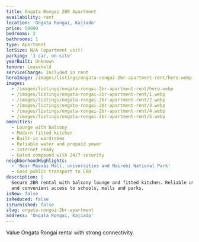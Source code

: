 ```yaml
---
title: Ongata Rongai 2BR Apartment
availability: rent
location: 'Ongata Rongai, Kajiado'
price: 50000
bedrooms: 2
bathrooms: 1
type: Apartment
lotSize: N/A (apartment unit)
parking: '1 car, on-site'
yearBuilt: Unknown
tenure: Leasehold
serviceCharge: Included in rent
heroImage: /images/listings/ongata-rongai-2br-apartment-rent/hero.webp
images:
  - /images/listings/ongata-rongai-2br-apartment-rent/hero.webp
  - /images/listings/ongata-rongai-2br-apartment-rent/1.webp
  - /images/listings/ongata-rongai-2br-apartment-rent/2.webp
  - /images/listings/ongata-rongai-2br-apartment-rent/3.webp
  - /images/listings/ongata-rongai-2br-apartment-rent/4.webp
  - /images/listings/ongata-rongai-2br-apartment-rent/5.webp
amenities:
  - Lounge with balcony
  - Modern fitted kitchen
  - Built-in wardrobes
  - Reliable water and prepaid power
  - Internet ready
  - Gated compound with 24/7 security
neighborhoodHighlights:
  - 'Near Maasai Mall, universities and Nairobi National Park'
  - Good public transport to CBD
description: |
  Secure 2BR rental with balcony lounge and fitted kitchen. Reliable utilities
  and convenient access to schools, malls and parks.
isNew: false
isReduced: false
isFurnished: false
slug: ongata-rongai-2br-apartment
address: 'Ongata Rongai, Kajiado'
---
```

Value Ongata Rongai rental with strong connectivity.
